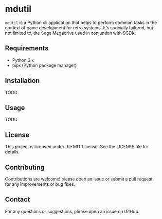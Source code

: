 # mdutil

`mdutil` is a Python cli application that helps to perform common tasks in the context of game development for retro systems. It's specially tailored, but not limited to, the Sega Megadrive used in conjuntion
with SGDK.

## Requirements

- Python 3.x
- pipx (Python package manager)

## Installation

TODO

## Usage

TODO

## License

This project is licensed under the MIT License. See the LICENSE file for details.

## Contributing

Contributions are welcome! please open an issue or submit a pull request for any improvements or
bug fixes.

## Contact

For any questions or suggestions, please open an issue on GitHub.